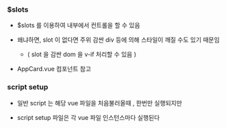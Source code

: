 ### $slots

- $slots 를 이용하여 내부에서 컨트롤을 할 수 있음

- 왜냐하면, slot 이 없다면 주위 감싼 div 등에 의해 스타일이 깨질 수도 있기 때문임
  - ( slot 을 감싼 dom 을 v-if 처리할 수 있음 )


- AppCard.vue 컴포넌트 참고

### script setup

- 일반 script 는 해당 vue 파일을 처음불러올때 , 한번만 실행되지만


- script setup 파일은 각 vue 파일 인스턴스마다 실행된다